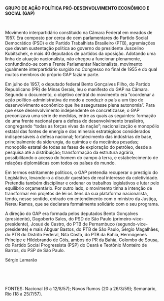 **GRUPO DE AÇÃO POLÍTICA PRÓ-DESENVOLVIMENTO ECONÔMICO E SOCIAL (GAP)**

 

Movimento interpartidário constituído na Câmara Federal em meados de
1957. Era composto por cerca de cem parlamentares do Partido Social
Democrático (PSD) e do Partido Trabalhista Brasileiro (PTB), agremiações
que davam sustentação política ao governo do presidente Juscelino
Kubitschek, e mais 40 deputados de partidos da oposição. Adotando uma
linha de atuação nacionalista, não chegou a funcionar plenamente,
confundindo-se com a Frente Parlamentar Nacionalista, movimento
igualmente interpartidário surgido no Congresso no final de 1955 e do
qual muitos membros do próprio GAP faziam parte.

Em julho de 1957, o deputado federal Bento Gonçalves Filho, do Partido
Republicano (PR) de Minas Gerais, leu o manifesto do GAP na Câmara.
Segundo o documento, o objetivo central do movimento era “coordenar a
ação político-administrativa de modo a conduzir o país a um tipo de
desenvolvimento econômico que lhe assegurasse plena autonomia”. Para que
esse desenvolvimento independente se concretizasse, o GAP preconizava
uma série de medidas, entre as quais as seguintes: formação de uma
frente nacional para a defesa do desenvolvimento brasileiro, congregando
“todas as forças vivas da nação”; nacionalização e monopólio estatal das
fontes de energia e dos minerais estratégicos considerados
indispensáveis à defesa nacional; fortalecimento das indústrias de base,
principalmente da siderurgia, da química e da mecânica pesadas;
monopólio estatal de todas as fases de exploração do petróleo, desde a
pesquisa até a distribuição; transformação da estrutura agrária,
possibilitando o acesso do homem do campo à terra, e estabelecimento de
relações diplomáticas com todos os países do mundo.

Em termos estritamente políticos, o GAP pretendia recuperar o prestígio
do Legislativo, levando-o a discutir questões de real interesse da
coletividade. Pretendia também disciplinar e ordenar os trabalhos
legislativos e lutar pelo equilíbrio orçamentário. Por outro lado, o
movimento tinha a intenção de transformar em projetos de lei os itens da
sua plataforma nacionalista, tendo, nesse sentido, entrado em
entendimento com o ministro da Justiça, Nereu Ramos, que se declarara
formalmente solidário com o seu programa.

A direção do GAP era formada pelos deputados Bento Gonçalves
(presidente), Dagoberto Sales, do PSD de São Paulo
(primeiro-vice-presidente), Josué de Castro, do PTB de Pernambuco
(segundo-vice-presidente) e mais Abguar Bastos, do PTB de São Paulo,
Sérgio Magalhães, do PTB do Distrito Federal, Nita Costa, do PTB da
Bahia, Hermógenes Príncipe e Hildebrando de Góis, ambos do PR da Bahia,
Colombo de Sousa, do Partido Social Progressista (PSP) do Ceará e
Teotônio Monteiro de Barros, do PSP de São Paulo.

Sérgio Lamarão

 

 

FONTES: Nacional (6 a 12/8/57); Novos Rumos (20 a 26/3/59); Semanário,
Rio (18 a 25/7/57).

 
